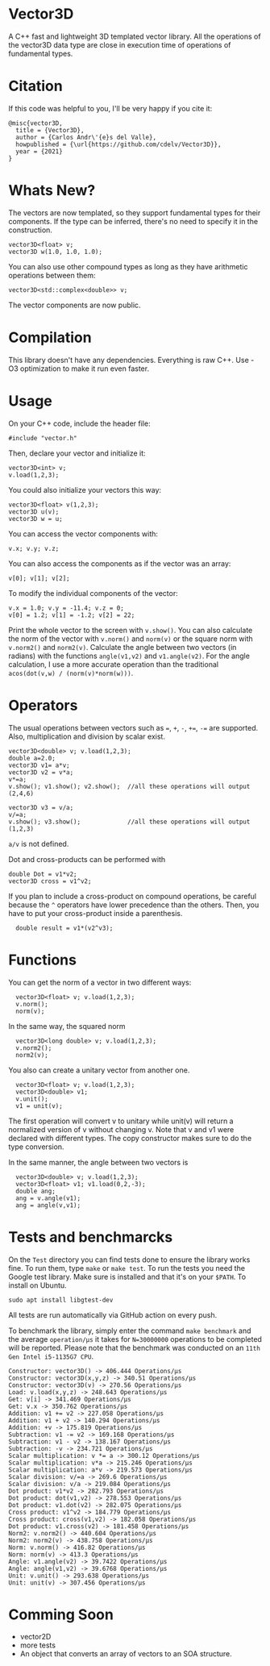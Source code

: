 # Vector3D

A C++ fast and lightweight 3D templated vector library. All the operations of the vector3D data type are close in execution time of operations of fundamental types. 

# Citation

If this code was helpful to you, I'll be very happy if you cite it:
```
@misc{vector3D,
  title = {Vector3D},
  author = {Carlos Andr\'{e}s del Valle},
  howpublished = {\url{https://github.com/cdelv/Vector3D}},
  year = {2021}
}
```

# Whats New?
The vectors are now templated, so they support fundamental types for their components. If the type can be inferred, there's no need to specify it in the construction. 

```
vector3D<float> v;
vector3D w(1.0, 1.0, 1.0);
```
You can also use other compound types as long as they have arithmetic operations between them:
```
vector3D<std::complex<double>> v;
```

The vector components are now public.

# Compilation

This library doesn't have any dependencies. Everything is raw C++. Use -O3 optimization to make it run even faster. 

# Usage
On your C++ code, include the header file:
```
#include "vector.h"
```

Then, declare your vector and initialize it:
```
vector3D<int> v;
v.load(1,2,3);
```
You could also initialize your vectors this way:
```
vector3D<float> v(1,2,3);
vector3D u(v);
vector3D w = u;
```
You can access the vector components with:
```
v.x; v.y; v.z;
```
You can also access the components as if the vector was an array:
```
v[0]; v[1]; v[2];
```
To modify the individual components of the vector:
```
v.x = 1.0; v.y = -11.4; v.z = 0;
v[0] = 1.2; v[1] = -1.2; v[2] = 22;
```

Print the whole vector to the screen with `v.show()`. You can also calculate the norm of the vector with `v.norm()` and `norm(v)` or the square norm with `v.norm2()` and `norm2(v)`. Calculate the angle between two vectors (in radians) with the functions `angle(v1,v2)` and `v1.angle(v2)`. For the angle calculation, I use a more accurate operation than the traditional `acos(dot(v,w) / (norm(v)*norm(w)))`. 

# Operators

The usual operations between vectors such as `=`, `+`, `-`, `+=`, `-=` are supported. Also, multiplication and division by scalar exist.
```
vector3D<double> v; v.load(1,2,3);
double a=2.0;
vector3D v1= a*v; 
vector3D v2 = v*a; 
v*=a;                                  
v.show(); v1.show(); v2.show();  //all these operations will output (2,4,6)
  
vector3D v3 = v/a; 
v/=a;                                  
v.show(); v3.show();             //all these operations will output (1,2,3)
```

`a/v` is not defined. 

Dot and cross-products can be performed with
```
double Dot = v1*v2;
vector3D cross = v1^v2;
```
If you plan to include a cross-product on compound operations,  be careful because the `^` operators have lower precedence than the others. Then, you have to put your cross-product inside a parenthesis.
```
  double result = v1*(v2^v3);
```

# Functions

You can get the norm of a vector in two different ways:
```
  vector3D<float> v; v.load(1,2,3);
  v.norm();
  norm(v);
```

In the same way, the squared norm
```
  vector3D<long double> v; v.load(1,2,3);
  v.norm2();
  norm2(v);
```
You also can create a unitary vector from another one.
```
  vector3D<float> v; v.load(1,2,3);
  vector3D<double> v1;
  v.unit();
  v1 = unit(v);
```

The first operation will convert v to unitary while unit(v) will return a normalized version of v without changing v. Note that v and v1 were declared with different types. The copy constructor makes sure to do the type conversion.

In the same manner, the angle between two vectors is
```
  vector3D<double> v; v.load(1,2,3);
  vector3D<float> v1; v1.load(0,2,-3);
  double ang;
  ang = v.angle(v1);
  ang = angle(v,v1);
```

# Tests and benchmarcks

On the `Test` directory you can find tests done to ensure the library works fine. To run them, type `make` or `make test`. To run the tests you need the Google test library. Make sure is installed and that it's on your `$PATH`. To install on Ubuntu.
```
sudo apt install libgtest-dev
```
All tests are run automatically via GitHub action on every push. 

To benchmark the library, simply enter the command `make benchmark` and the average `operation/μs` it takes for `N=30000000` operations to be completed will be reported. Please note that the benchmark was conducted on an `11th Gen Intel i5-1135G7 CPU`.

```
Constructor: vector3D() -> 406.444 Operations/μs
Constructor: vector3D(x,y,z) -> 340.51 Operations/μs
Constructor: vector3D(v) -> 270.56 Operations/μs
Load: v.load(x,y,z) -> 248.643 Operations/μs
Get: v[i] -> 341.469 Operations/μs
Get: v.x -> 350.762 Operations/μs
Addition: v1 += v2 -> 227.058 Operations/μs
Addition: v1 + v2 -> 140.294 Operations/μs
Addition: +v -> 175.819 Operations/μs
Subtraction: v1 -= v2 -> 169.168 Operations/μs
Subtraction: v1 - v2 -> 138.167 Operations/μs
Subtraction: -v -> 234.721 Operations/μs
Scalar multiplication: v *= a -> 300.12 Operations/μs
Scalar multiplication: v*a -> 215.246 Operations/μs
Scalar multiplication: a*v -> 219.573 Operations/μs
Scalar division: v/=a -> 269.6 Operations/μs
Scalar division: v/a -> 219.084 Operations/μs
Dot product: v1*v2 -> 282.793 Operations/μs
Dot product: dot(v1,v2) -> 278.553 Operations/μs
Dot product: v1.dot(v2) -> 282.075 Operations/μs
Cross product: v1^v2 -> 184.779 Operations/μs
Cross product: cross(v1,v2) -> 182.058 Operations/μs
Dot product: v1.cross(v2) -> 181.458 Operations/μs
Norm2: v.norm2() -> 440.604 Operations/μs
Norm2: norm2(v) -> 438.758 Operations/μs
Norm: v.norm() -> 416.82 Operations/μs
Norm: norm(v) -> 413.3 Operations/μs
Angle: v1.angle(v2) -> 39.7422 Operations/μs
Angle: angle(v1,v2) -> 39.6768 Operations/μs
Unit: v.unit() -> 293.638 Operations/μs
Unit: unit(v) -> 307.456 Operations/μs
```

# Comming Soon

- vector2D
- more tests 
- An object that converts an array of vectors to an SOA structure.
